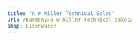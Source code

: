 ```yaml
---
title: "A W Miller Technical Sales"
url: /harmony/a-w-miller-technical-sales/
shop: Eisenwaren
---
```

